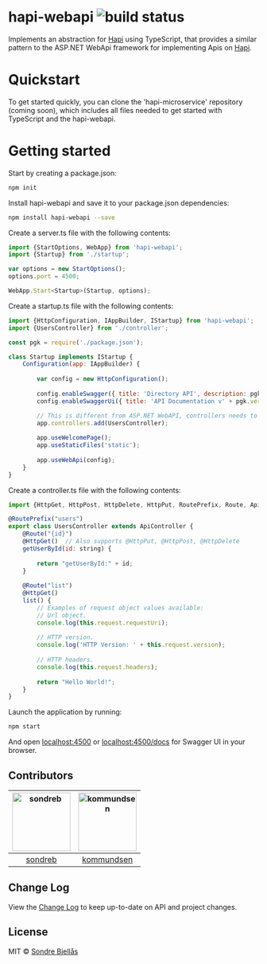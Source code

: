 # hapi-webapi ![build status](https://projects.visualstudio.com/DefaultCollection/_apis/public/build/definitions/312b44a5-2760-43de-8938-d8319566aa52/43/badge)
Implements an abstraction for [Hapi](https://github.com/hapijs/hapi) using TypeScript, that provides a 
similar pattern to the ASP.NET WebApi framework for implementing 
Apis on [Hapi](http://hapijs.com/).

# Quickstart

To get started quickly, you can clone the 'hapi-microservice' repository (coming soon), 
which includes all files needed to get started with TypeScript and the hapi-webapi.

# Getting started

Start by creating a package.json:

```sh
npm init
```

Install hapi-webapi and save it to your package.json dependencies:

```sh
npm install hapi-webapi --save
```

Create a server.ts file with the following contents:

```js
import {StartOptions, WebApp} from 'hapi-webapi';
import {Startup} from './startup';

var options = new StartOptions();
options.port = 4500;

WebApp.Start<Startup>(Startup, options);
```

Create a startup.ts file with the following contents:

```js
import {HttpConfiguration, IAppBuilder, IStartup} from 'hapi-webapi';
import {UsersController} from './controller';

const pgk = require('./package.json');

class Startup implements IStartup {
    Configuration(app: IAppBuilder) {
        
        var config = new HttpConfiguration();
        
        config.enableSwagger({ title: 'Directory API', description: pgk.description, version: pgk.version });
        config.enableSwaggerUi({ title: 'API Documentation v' + pgk.version, path: '/docs'  });

        // This is different from ASP.NET WebAPI, controllers needs to manually be registered.
        app.controllers.add(UsersController);
        
        app.useWelcomePage();
        app.useStaticFiles('static');
        
        app.useWebApi(config);
    }
}
```

Create a controller.ts file with the following contents:

```js
import {HttpGet, HttpPost, HttpDelete, HttpPut, RoutePrefix, Route, ApiController} from '../hapi-webapi';

@RoutePrefix("users")
export class UsersController extends ApiController {
    @Route("{id}")
    @HttpGet()  // Also supports @HttpPut, @HttpPost, @HttpDelete
    getUserById(id: string) {
        
        return "getUserById:" + id;
    }
    
    @Route("list")
    @HttpGet()
    list() {
        // Examples of request object values available:
        // Url object.
        console.log(this.request.requestUri);
        
        // HTTP version.
        console.log('HTTP Version: ' + this.request.version);
        
        // HTTP headers.
        console.log(this.request.headers);
        
        return "Hello World!";
    }
}

```


Launch the application by running:

```sh
npm start
```

And open [localhost:4500](http://localhost:4500) or [localhost:4500/docs](http://localhost:4500/docs) for Swagger UI in your browser.

## Contributors

[<img alt="sondreb" src="https://avatars.githubusercontent.com/u/309938?v=3&s=117" width="117">](https://github.com/sondreb) |[<img alt="kommundsen" src="https://avatars.githubusercontent.com/u/423868?v=3&s=117" width="117">](https://github.com/kommundsen) |
:---: |:---: |
[sondreb](https://github.com/sondreb) |[kommundsen](https://github.com/kommundsen) |

## Change Log
    
View the [Change Log](CHANGELOG.md) to keep up-to-date on API and project changes.

## License
    
MIT © [Sondre Bjellås](http://sondreb.com)